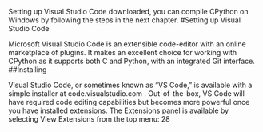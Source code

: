 Setting up Visual Studio Code downloaded, you can compile CPython on Windows by following the steps in the next chapter. 
#Setting up Visual Studio Code 

 Microsoft Visual Studio Code is an extensible code-editor with an online marketplace of plugins. It makes an excellent choice for working with CPython as it supports both C and Python, with an integrated Git interface. 
##Installing 

 Visual Studio Code, or sometimes known as “VS Code,” is available with a simple installer at  code.visualstudio.com . Out-of-the-box, VS Code will have required code editing capabilities but becomes more powerful once you have installed extensions. The Extensions panel is available by selecting   View Extensions  from the top menu: 28